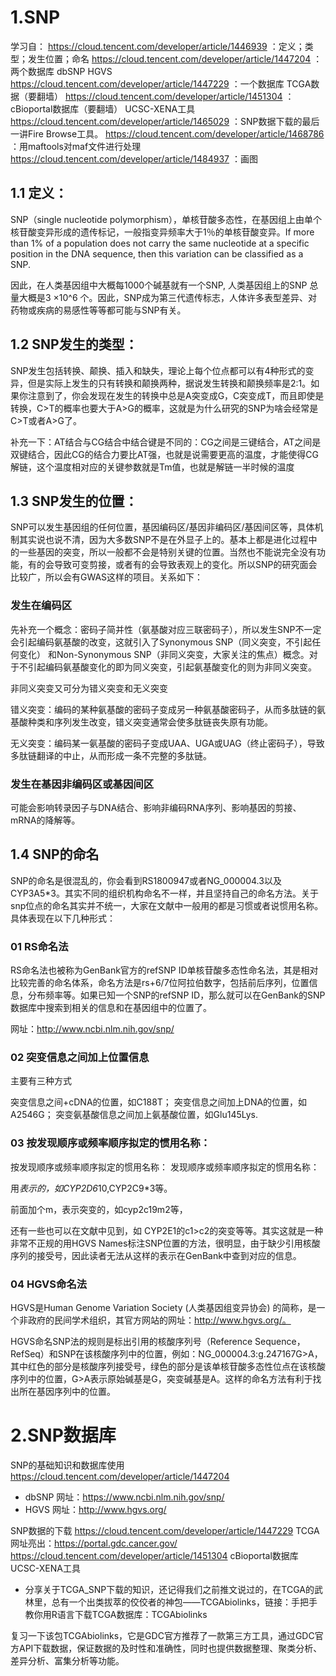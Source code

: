 
# 1.SNP   
学习自：
https://cloud.tencent.com/developer/article/1446939 ：定义；类型；发生位置；命名
https://cloud.tencent.com/developer/article/1447204 ：两个数据库 dbSNP HGVS
https://cloud.tencent.com/developer/article/1447229 ：一个数据库 TCGA数据（要翻墙）
https://cloud.tencent.com/developer/article/1451304 ：cBioportal数据库（要翻墙）  UCSC-XENA工具
https://cloud.tencent.com/developer/article/1465029 ：SNP数据下载的最后一讲Fire Browse工具。
https://cloud.tencent.com/developer/article/1468786 ：用maftools对maf文件进行处理
https://cloud.tencent.com/developer/article/1484937 ：画图


## 1.1 定义：

SNP（single nucleotide polymorphism），单核苷酸多态性，在基因组上由单个核苷酸变异形成的遗传标记，一般指变异频率大于1％的单核苷酸变异。If more than 1% of a population does not carry the same nucleotide at a specific position in the DNA sequence, then this variation can be classified as a SNP.

因此，在人类基因组中大概每1000个碱基就有一个SNP, 人类基因组上的SNP 总量大概是3 ×10^6 个。因此，SNP成为第三代遗传标志，人体许多表型差异、对药物或疾病的易感性等等都可能与SNP有关。

## 1.2 SNP发生的类型：

SNP发生包括转换、颠换、插入和缺失，理论上每个位点都可以有4种形式的变异，但是实际上发生的只有转换和颠换两种，据说发生转换和颠换频率是2:1。如果你注意到了，你会发现在发生的转换中总是A突变成G，C突变成T，而且即使是转换，C>T的概率也要大于A>G的概率，这就是为什么研究的SNP为啥会经常是C>T或者A>G了。

补充一下：AT结合与CG结合中结合键是不同的：CG之间是三键结合，AT之间是双键结合，因此CG的结合力要比AT强，也就是说需要更高的温度，才能使得CG解链，这个温度相对应的关键参数就是Tm值，也就是解链一半时候的温度
## 1.3 SNP发生的位置：

SNP可以发生基因组的任何位置，基因编码区/基因非编码区/基因间区等，具体机制其实说也说不清，因为大多数SNP不是在外显子上的。基本上都是进化过程中的一些基因的突变，所以一般都不会是特别关键的位置。当然也不能说完全没有功能，有的会导致可变剪接，或者有的会导致表观上的变化。所以SNP的研究面会比较广，所以会有GWAS这样的项目。关系如下：

### 发生在编码区 

先补充一个概念：密码子简并性（氨基酸对应三联密码子），所以发生SNP不一定会引起编码氨基酸的改变，这就引入了Synonymous SNP（同义突变，不引起任何变化） 和Non-Synonymous SNP（非同义突变，大家关注的焦点）概念。对于不引起编码氨基酸变化的即为同义突变，引起氨基酸变化的则为非同义突变。

非同义突变又可分为错义突变和无义突变

错义突变：编码的某种氨基酸的密码子变成另一种氨基酸密码子，从而多肽链的氨基酸种类和序列发生改变，错义突变通常会使多肽链丧失原有功能。

无义突变：编码某一氨基酸的密码子变成UAA、UGA或UAG（终止密码子），导致多肽链翻译的中止，从而形成一条不完整的多肽链。


### 发生在基因非编码区或基因间区

可能会影响转录因子与DNA结合、影响非编码RNA序列、影响基因的剪接、mRNA的降解等。

## 1.4 SNP的命名

SNP的命名是很混乱的，你会看到RS1800947或者NG_000004.3以及CYP3A5*3。其实不同的组织机构命名不一样，并且坚持自己的命名方法。关于snp位点的命名其实并不统一，大家在文献中一般用的都是习惯或者说惯用名称。具体表现在以下几种形式：
### 01 RS命名法

RS命名法也被称为GenBank官方的refSNP ID单核苷酸多态性命名法，其是相对比较完善的命名体系，命名方法是rs+6/7位阿拉伯数字，包括前后序列，位置信息，分布频率等。如果已知一个SNP的refSNP ID，那么就可以在GenBank的SNP数据库中搜索到相关的信息和在基因组中的位置了。

网址：http://www.ncbi.nlm.nih.gov/snp/

### 02 突变信息之间加上位置信息

主要有三种方式

突变信息之间+cDNA的位置，如C188T；
突变信息之间加上DNA的位置，如A2546G；
突变氨基酸信息之间加上氨基酸位置，如Glu145Lys.

### 03 按发现顺序或频率顺序拟定的惯用名称：
按发现顺序或频率顺序拟定的惯用名称：
发现顺序或频率顺序拟定的惯用名称：

用*表示的，如CYP2D6*10,CYP2C9*3等。

前面加个m，表示突变的，如cyp2c19m2等，

还有一些也可以在文献中见到，如 CYP2E1的c1>c2的突变等等。其实这就是一种非常不正规的用HGVS Names标注SNP位置的方法，很明显，由于缺少引用核酸序列的接受号，因此读者无法从这样的表示在GenBank中查到对应的信息。

### 04 HGVS命名法

HGVS是Human Genome Variation Society (人类基因组变异协会) 的简称，是一个非政府的民间学术组织，其官方网站的网址：http://www.hgvs.org/。

HGVS命名SNP法的规则是标出引用的核酸序列号（Reference Sequence，RefSeq）和SNP在该核酸序列中的位置，例如：NG_000004.3:g.247167G>A，其中红色的部分是核酸序列接受号，绿色的部分是该单核苷酸多态性位点在该核酸序列中的位置，G>A表示原始碱基是G，突变碱基是A。这样的命名方法有利于找出所在基因序列中的位置。

# 2.SNP数据库
SNP的基础知识和数据库使用
https://cloud.tencent.com/developer/article/1447204

- dbSNP 网址：https://www.ncbi.nlm.nih.gov/snp/    
- HGVS 网址：http://www.hgvs.org/  

SNP数据的下载
https://cloud.tencent.com/developer/article/1447229
TCGA网址亮出：https://portal.gdc.cancer.gov/ 
https://cloud.tencent.com/developer/article/1451304
cBioportal数据库
UCSC-XENA工具

- 分享关于TCGA_SNP下载的知识，还记得我们之前推文说过的，在TCGA的武林里，总有一个出类拔萃的佼佼者的神包——TCGAbiolinks，链接：手把手教你用R语言下载TCGA数据库：TCGAbiolinks

复习一下该包TCGAbiolinks，它是GDC官方推荐了一款第三方工具，通过GDC官方API下载数据，保证数据的及时性和准确性，同时也提供数据整理、聚类分析、差异分析、富集分析等功能。
